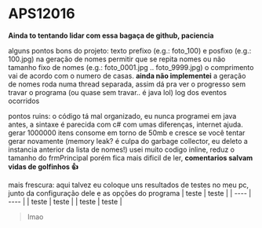 # APS12016

**Ainda to tentando lidar com essa bagaça de github, paciencia**

alguns pontos bons do projeto:
texto prefixo (e.g.: foto_100) e posfixo  (e.g.: 100.jpg) na geração de nomes
permitir que se repita nomes ou não
tamanho fixo de nomes (e.g.: foto_0001.jpg .. foto_9999.jpg) o comprimento vai de acordo com o numero de casas. **ainda não implementei**
a geração de nomes roda numa thread separada, assim dá pra ver o progresso sem travar o programa (ou quase sem travar.. é java lol)
log dos eventos ocorridos

pontos ruins:
o código tá mal organizado, eu nunca programei em java antes, a sintaxe é parecida com c# com umas diferenças, internet ajuda.
gerar 1000000 itens consome em torno de 50mb e cresce se você tentar gerar novamente (memory leak? é culpa do garbage collector, eu deleto a instancia anterior da lista de nomes!)
usei muito codigo inline, reduz o tamanho do frmPrincipal porém fica mais dificil de ler, **comentarios salvam vidas de golfinhos :+1:**

mais frescura: 
aqui talvez eu coloque uns resultados de testes no meu pc, junto da configuração dele e as opções do programa
| teste  | teste |
| ---- | ---- |
| teste  | teste  |
| teste  | teste  |

> lmao
